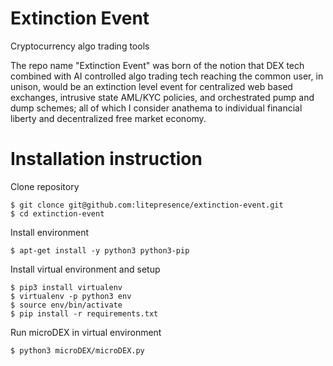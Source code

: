 # Extinction Event
Cryptocurrency algo trading tools

The repo name "Extinction Event" was born of the notion that DEX tech combined with AI controlled algo trading tech reaching the common user, in unison, would be an extinction level event for centralized web based exchanges, intrusive state AML/KYC policies, and orchestrated pump and dump schemes; all of which I consider anathema to individual financial liberty and decentralized free market economy. 

# Installation instruction

Clone repository

    $ git clonce git@github.com:litepresence/extinction-event.git
    $ cd extinction-event

Install environment
	
	$ apt-get install -y python3 python3-pip

Install virtual environment and setup 

	$ pip3 install virtualenv
	$ virtualenv -p python3 env 
	$ source env/bin/activate
	$ pip install -r requirements.txt
	
Run microDEX in virtual environment

    $ python3 microDEX/microDEX.py
